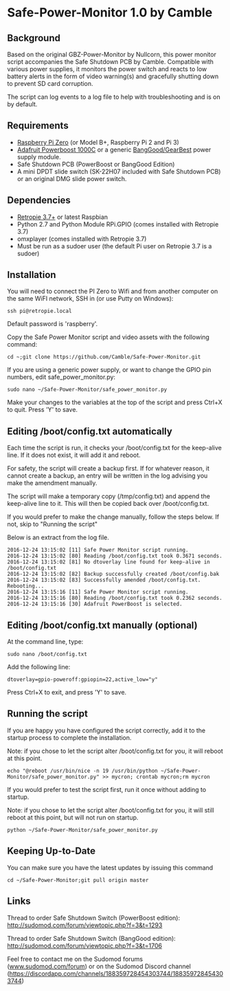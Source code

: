 # Safe-Power-Monitor 1.0 by Camble

Background
----------
Based on the original GBZ-Power-Monitor by Nullcorn, this power monitor script accompanies the Safe Shutdown PCB by Camble. Compatible with various power supplies, it monitors the power switch and reacts to low battery alerts in the form of video warning(s) and gracefully shutting down to prevent SD card corruption.

The script can log events to a log file to help with troubleshooting and is on by default.

Requirements
--------------------------------
- [Raspberry Pi Zero](https://www.raspberrypi.org/products/pi-zero/) (or Model B+, Raspberry Pi 2 and Pi 3)
- [Adafruit Powerboost 1000C](https://learn.adafruit.com/adafruit-powerboost-1000c-load-share-usb-charge-boost/overview) or a generic [BangGood/GearBest](http://banggood.com/37V-Liion-Battery-Mini-USB-To-USB-A-Power-Apply-Module-p-928948.html?p=9B1915347037201311DI) power supply module.
- Safe Shutdown PCB (PowerBoost or BangGood Edition)
- A mini DPDT slide switch (SK-22H07 included with Safe Shutdown PCB) or an original DMG slide power switch.

Dependencies
-----------
- [Retropie 3.7+](retropie.org.uk) or latest Raspbian
- Python 2.7 and Python Module RPi.GPIO (comes installed with Retropie 3.7)
- omxplayer (comes installed with Retropie 3.7)
- Must be run as a sudoer user (the default Pi user on Retropie 3.7 is a sudoer)

Installation
-----------

You will need to connect the PI Zero to Wifi and from another computer on the same WiFI network, SSH in (or use Putty on Windows):

```
ssh pi@retropie.local
```

Default password is 'raspberry'.

Copy the Safe Power Monitor script and video assets with the following command:

```
cd ~;git clone https://github.com/Camble/Safe-Power-Monitor.git
```
If you are using a generic power supply, or want to change the GPIO pin numbers, edit safe_power_monitor.py:
```
sudo nano ~/Safe-Power-Monitor/safe_power_monitor.py
```
Make your changes to the variables at the top of the script and press Ctrl+X to quit. Press 'Y' to save.

Editing /boot/config.txt automatically
--------------------------------------
Each time the script is run, it checks your /boot/config.txt for the keep-alive line. If it does not exist, it will add it and reboot.

For safety, the script will create a backup first. If for whatever reason, it cannot create a backup, an entry will be written in the log advising you make the amendment manually.

The script will make a temporary copy (/tmp/config.txt) and append the keep-alive line to it. This will then be copied back over /boot/config.txt.

If you would prefer to make the change manually, follow the steps below. If not, skip to "Running the script"

Below is an extract from the log file.

```
2016-12-24 13:15:02 [11] Safe Power Monitor script running.
2016-12-24 13:15:02 [80] Reading /boot/config.txt took 0.3671 seconds.
2016-12-24 13:15:02 [81] No dtoverlay line found for keep-alive in /boot/config.txt
2016-12-24 13:15:02 [82] Backup successfully created /boot/config.bak
2016-12-24 13:15:02 [83] Successfully amended /boot/config.txt. Rebooting...
2016-12-24 13:15:16 [11] Safe Power Monitor script running.
2016-12-24 13:15:16 [80] Reading /boot/config.txt took 0.2362 seconds.
2016-12-24 13:15:16 [30] Adafruit PowerBoost is selected.
```

Editing /boot/config.txt manually (optional)
---------------------------------
At the command line, type:
```
sudo nano /boot/config.txt
```
Add the following line:
```
dtoverlay=gpio-poweroff:gpiopin=22,active_low="y"
```
Press Ctrl+X to exit, and press 'Y' to save.

Running the script
------------------

If you are happy you have configured the script correctly, add it to the startup process to complete the installation.

Note: if you chose to let the script alter /boot/config.txt for you, it will reboot at this point.

```
echo "@reboot /usr/bin/nice -n 19 /usr/bin/python ~/Safe-Power-Monitor/safe_power_monitor.py" >> mycron; crontab mycron;rm mycron
```

If you would prefer to test the script first, run it once without adding to startup.

Note: if you chose to let the script alter /boot/config.txt for you, it will still reboot at this point, but will not run on startup.
```
python ~/Safe-Power-Monitor/safe_power_monitor.py
```

Keeping Up-to-Date
------------------
You can make sure you have the latest updates by issuing this command

```
cd ~/Safe-Power-Monitor;git pull origin master
```


Links
-----
Thread to order Safe Shutdown Switch (PowerBoost edition):
http://sudomod.com/forum/viewtopic.php?f=3&t=1293

Thread to order Safe Shutdown Switch (BangGood edition):
http://sudomod.com/forum/viewtopic.php?f=3&t=1706

Feel free to contact me on the Sudomod forums (www.sudomod.com/forum) or on the Sudomod Discord channel (https://discordapp.com/channels/188359728454303744/188359728454303744)
